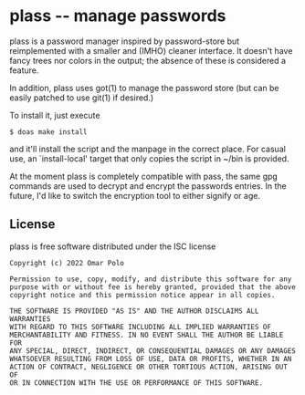 # plass -- manage passwords

plass is a password manager inspired by password-store but reimplemented
with a smaller and (IMHO) cleaner interface.  It doesn't have fancy
trees nor colors in the output; the absence of these is considered a
feature.

In addition, plass uses got(1) to manage the password store (but can
be easily patched to use git(1) if desired.)

To install it, just execute

	$ doas make install

and it'll install the script and the manpage in the correct place.  For
casual use, an `install-local' target that only copies the script in
~/bin is provided.


At the moment plass is completely compatible with pass, the same gpg
commands are used to decrypt and encrypt the passwords entries.  In
the future, I'd like to switch the encryption tool to either signify
or age.


## License

plass is free software distributed under the ISC license

	Copyright (c) 2022 Omar Polo

	Permission to use, copy, modify, and distribute this software for any
	purpose with or without fee is hereby granted, provided that the above
	copyright notice and this permission notice appear in all copies.

	THE SOFTWARE IS PROVIDED "AS IS" AND THE AUTHOR DISCLAIMS ALL WARRANTIES
	WITH REGARD TO THIS SOFTWARE INCLUDING ALL IMPLIED WARRANTIES OF
	MERCHANTABILITY AND FITNESS. IN NO EVENT SHALL THE AUTHOR BE LIABLE FOR
	ANY SPECIAL, DIRECT, INDIRECT, OR CONSEQUENTIAL DAMAGES OR ANY DAMAGES
	WHATSOEVER RESULTING FROM LOSS OF USE, DATA OR PROFITS, WHETHER IN AN
	ACTION OF CONTRACT, NEGLIGENCE OR OTHER TORTIOUS ACTION, ARISING OUT OF
	OR IN CONNECTION WITH THE USE OR PERFORMANCE OF THIS SOFTWARE.

